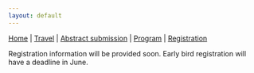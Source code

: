 ```yaml
---
layout: default
---
```


[Home](./) | [Travel](./travel) | [Abstract submission](./submissions) | [Program](./program) | [Registration](./registration)

Registration information will be provided soon. Early bird registration will have a deadline in June.
